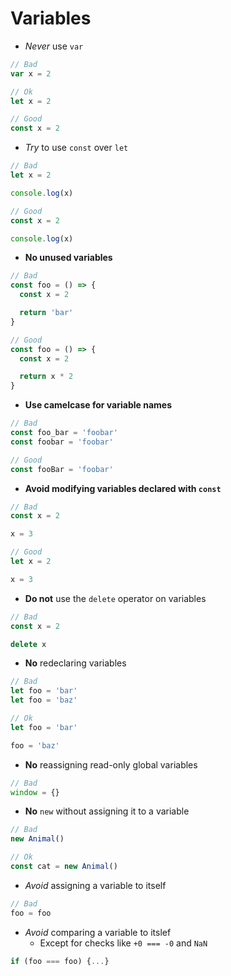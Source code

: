 # Variables

- _Never_ use `var`
```js
// Bad
var x = 2

// Ok
let x = 2

// Good
const x = 2
```

- _Try_ to use `const` over `let`
```js
// Bad
let x = 2

console.log(x)

// Good
const x = 2

console.log(x)
```

- **No unused variables**
```js
// Bad
const foo = () => {
  const x = 2

  return 'bar'
}

// Good
const foo = () => {
  const x = 2

  return x * 2
}
```

- **Use camelcase for variable names**
```js
// Bad
const foo_bar = 'foobar'
const foobar = 'foobar'

// Good
const fooBar = 'foobar'
```

- **Avoid modifying variables declared with `const`**
```js
// Bad
const x = 2

x = 3

// Good
let x = 2

x = 3
```

- **Do not** use the `delete` operator on variables
```js
// Bad
const x = 2

delete x
```

- **No** redeclaring variables
```js
// Bad
let foo = 'bar'
let foo = 'baz'

// Ok
let foo = 'bar'

foo = 'baz'
```

- **No** reassigning read-only global variables
```js
// Bad
window = {}
```

- **No** `new` without assigning it to a variable
```js
// Bad
new Animal()

// Ok
const cat = new Animal()
```

- _Avoid_ assigning a variable to itself
```js
// Bad
foo = foo
```

- _Avoid_ comparing a variable to itslef
  - Except for checks like `+0 === -0` and `NaN`
```js
if (foo === foo) {...}
```
